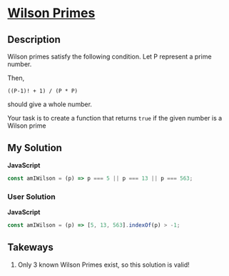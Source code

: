 # [Wilson Primes](https://www.codewars.com/kata/55dc4520094bbaf50e0000cb)

## Description

Wilson primes satisfy the following condition. Let P represent a prime number.

Then,

```
((P-1)! + 1) / (P * P)
```

should give a whole number.

Your task is to create a function that returns `true` if the given number is a Wilson prime

## My Solution

**JavaScript**

```js
const amIWilson = (p) => p === 5 || p === 13 || p === 563;
```

### User Solution

**JavaScript**

```js
const amIWilson = (p) => [5, 13, 563].indexOf(p) > -1;
```

## Takeways

1. Only 3 known Wilson Primes exist, so this solution is valid!
